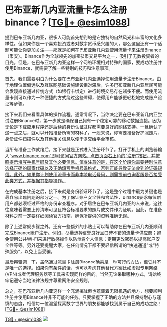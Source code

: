 # 巴布亚新几内亚流量卡怎么注册binance？[[TG💪+ @esim1088](https://t.me/s/esim1088)]

提到巴布亚新几内亚，很多人可能首先想到的是它独特的自然风光和丰富的文化多样性。但如果你是一个喜欢投资或者对数字货币感兴趣的人，那么这里还有一个话题可能让你更加关注——那就是如何在巴布亚新几内亚使用流量卡来注册Binance（币安）。Binance作为全球领先的加密货币交易平台之一，吸引了无数投资者的目光。但是，在巴布亚新几内亚这样一个网络环境相对特殊的国家，要成功注册并使用Binance，就需要了解一些特别的技巧和注意事项。

首先，我们需要明白为什么要在巴布亚新几内亚选择使用流量卡注册Binance。由于地理位置偏远以及互联网基础设施建设相对滞后，许多巴布亚新几内亚居民可能会发现直接通过传统方式（如银行卡绑定）进行跨境交易存在诸多不便。而使用流量卡则可以作为一种便捷的方式绕过这些障碍，使得用户能够更轻松地完成账户验证等步骤。

接下来我们来看看具体的操作流程。通常情况下，当你决定要在巴布亚新几内亚尝试注册Binance时，第一步就是确保自己拥有一个稳定可靠的移动数据连接。因为无论是下载应用程序还是后续的身份认证过程都需要良好的网络支持。一旦确认了这一点之后，就可以开始准备所需的材料了。一般来说，你需要准备好护照照片、身份证件扫描件以及其他相关信息以便于提交给平台审核。

当所有准备工作就绪后，接下来就是正式进入注册环节了。打开手机上的浏览器输入“www.binance.com”即可访问官方网站。点击页面右上角的“注册”按钮，并按照提示填写手机号码及其他必要信息。值得注意的是，在这个阶段你需要特别注意选择正确的国家代码以及正确填写手机号码格式，否则可能导致无法收到验证码短信。此外，如果你计划使用流量卡而非本地电话号码，则需提前咨询客服是否接受此类方式，并根据其指导操作。

在完成基本注册之后，接下来就是身份验证环节了。这是整个过程中最为关键也是最容易出现问题的部分之一。为了保证账户安全性和合法性，Binance要求每位新用户都必须经过严格的身份审查程序。对于居住在巴布亚新几内亚的人来说，这往往意味着需要上传清晰可见且符合标准要求的照片或文件作为证明。因此，在准备材料之前一定要仔细阅读官方指南，确保所提供的资料准确无误。

除了上述常规步骤之外，还有一些额外的小贴士可以帮助你在巴布亚新几内亚顺利完成Binance账户注册。例如，尽量选择信誉良好且口碑不错的流量卡供应商；避免使用公共Wi-Fi来进行敏感操作以防泄露个人信息；定期更改密码以提高账户安全性等等。另外还要提醒大家，在任何情况下都不要轻信所谓的“快速通道”或“特殊服务”，以免上当受骗。

最后再强调一下，虽然通过流量卡注册Binance确实是一种可行的方法，但它并不是唯一的选择。如果你有条件的话，也可以考虑其他替代方案比如虚拟专用网络(VPN)或者代理服务器等工具来实现同样的目的。当然无论采取哪种方式，请始终牢记遵守当地法律法规并尊重网络安全规则。

总之，在巴布亚新几内亚这样一个充满挑战但也蕴藏着无限机遇的地方，想要顺利注册并使用Binance并非不可能的任务。只要掌握了正确的方法并且保持耐心与谨慎的态度，相信每一位渴望探索数字世界的朋友都能够找到属于自己的成功之路！[[TG💪+ @esim1088](https://t.me/s/esim1088)]

[TG💪+ @esim1088](https://t.me/s/esim1088) ![](https://i.postimg.cc/4NQfJmqS/Snipaste-2025-05-13-00-14-12.png)